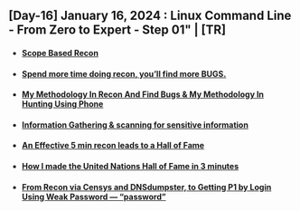 <h2> [Day-16] January 16, 2024 : Linux Command Line - From Zero to Expert - Step 01" | [TR] </h2> 

+ #### [Scope Based Recon](https://hbothra22.medium.com/scope-based-recon-smart-recon-tactics-7e72d590eae5)
+ #### [Spend more time doing recon, you’ll find more BUGS.](https://vedanttekale20.medium.com/spend-more-time-doing-recon-youll-get-more-bugs-e7ffd5bf9202)
+ #### [My Methodology In Recon And Find Bugs & My Methodology In Hunting Using Phone](https://orwaatyat.medium.com/my-methodology-in-recon-and-find-bugs-my-methodology-in-hunting-using-phone-ccc9fe06dd2d)
+ #### [Information Gathering & scanning for sensitive information](https://0xjoyghosh.medium.com/information-gathering-scanning-for-sensitive-information-reloaded-6ff3455e0d4e)
+ #### [An Effective 5 min recon leads to a Hall of Fame](https://infosecwriteups.com/an-effective-5-min-recon-leads-to-a-hall-of-fame-ae7f20e5cf1a)
+ #### [How I made the United Nations Hall of Fame in 3 minutes](https://medium.com/techiepedia/how-i-made-united-nations-hall-of-fame-in-3-minutes-b5c87a42c0ee)
+ #### [From Recon via Censys and DNSdumpster, to Getting P1 by Login Using Weak Password — “password”](https://infosecwriteups.com/from-recon-via-censys-and-dnsdumpster-to-getting-p1-by-login-using-weak-password-password-504e617956ce)